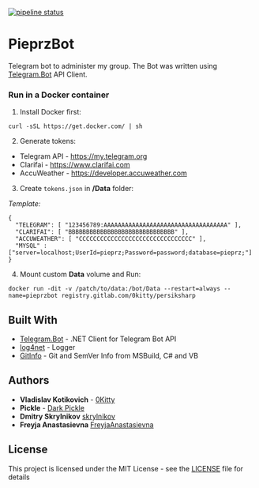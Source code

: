 <a href="https://gitlab.com/0kitty/persiksharp/-/commits/master"><img alt="pipeline status" src="https://gitlab.com/0kitty/persiksharp/badges/master/pipeline.svg" /></a>



# PieprzBot

Telegram bot to administer my group. The Bot was written using [Telegram.Bot](https://github.com/TelegramBots/Telegram.Bot) API Client.


### Run in a Docker container

1. Install Docker first:

```
curl -sSL https://get.docker.com/ | sh
```
2. Generate tokens:
 - Telegram API - https://my.telegram.org
 - Clarifai - https://www.clarifai.com
 - AccuWeather - https://developer.accuweather.com

3. Create `tokens.json` in **/Data** folder:

*Template:*
```
{
  "TELEGRAM": [ "123456789:AAAAAAAAAAAAAAAAAAAAAAAAAAAAAAAAAAA" ],
  "CLARIFAI": [ "BBBBBBBBBBBBBBBBBBBBBBBBBBBBBB" ],
  "ACCUWEATHER": [ "CCCCCCCCCCCCCCCCCCCCCCCCCCCCCCCC" ],
  "MYSQL" : ["server=localhost;UserId=pieprz;Password=password;database=pieprz;"]
}
```

4. Mount custom **Data** volume and Run:

```
docker run -dit -v /patch/to/data:/bot/Data --restart=always --name=pieprzbot registry.gitlab.com/0kitty/persiksharp
```


## Built With

* [Telegram.Bot](https://github.com/TelegramBots/Telegram.Bot) - .NET Client for Telegram Bot API
* [log4net](http://logging.apache.org/log4net/) - Logger
* [GitInfo](https://github.com/kzu/GitInfo) - Git and SemVer Info from MSBuild, C# and VB


## Authors

* **Vladislav Kotikovich** - [0Kitty](https://gitlab.com/0kitty)
* **Pickle** - [Dark Pickle](https://gitlab.com/00Pickle00)
* **Dmitry Skrylnikov** [skrylnikov](https://gitlab.com/skrylnikov)
* **Freyja Anastasievna** [FreyjaAnastasievna](https://t.me/FreyjaAnastasievna)


## License

This project is licensed under the MIT License - see the [LICENSE](LICENSE) file for details

